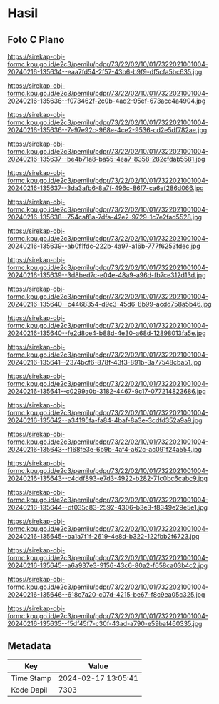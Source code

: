 # Hasil

## Foto C Plano

https://sirekap-obj-formc.kpu.go.id/e2c3/pemilu/pdpr/73/22/02/10/01/7322021001004-20240216-135634--eaa7fd54-2f57-43b6-b9f9-df5cfa5bc635.jpg

https://sirekap-obj-formc.kpu.go.id/e2c3/pemilu/pdpr/73/22/02/10/01/7322021001004-20240216-135636--f073462f-2c0b-4ad2-95ef-673acc4a4904.jpg

https://sirekap-obj-formc.kpu.go.id/e2c3/pemilu/pdpr/73/22/02/10/01/7322021001004-20240216-135636--7e97e92c-968e-4ce2-9536-cd2e5df782ae.jpg

https://sirekap-obj-formc.kpu.go.id/e2c3/pemilu/pdpr/73/22/02/10/01/7322021001004-20240216-135637--be4b71a8-ba55-4ea7-8358-282cfdab5581.jpg

https://sirekap-obj-formc.kpu.go.id/e2c3/pemilu/pdpr/73/22/02/10/01/7322021001004-20240216-135637--3da3afb6-8a7f-496c-86f7-ca6ef286d066.jpg

https://sirekap-obj-formc.kpu.go.id/e2c3/pemilu/pdpr/73/22/02/10/01/7322021001004-20240216-135638--754caf8a-7dfa-42e2-9729-1c7e2fad5528.jpg

https://sirekap-obj-formc.kpu.go.id/e2c3/pemilu/pdpr/73/22/02/10/01/7322021001004-20240216-135639--ab0f1fdc-222b-4a97-a16b-777f6253fdec.jpg

https://sirekap-obj-formc.kpu.go.id/e2c3/pemilu/pdpr/73/22/02/10/01/7322021001004-20240216-135639--3d8bed7c-e04e-48a9-a96d-fb7ce312d13d.jpg

https://sirekap-obj-formc.kpu.go.id/e2c3/pemilu/pdpr/73/22/02/10/01/7322021001004-20240216-135640--c4468354-d9c3-45d6-8b99-acdd758a5b46.jpg

https://sirekap-obj-formc.kpu.go.id/e2c3/pemilu/pdpr/73/22/02/10/01/7322021001004-20240216-135640--fe2d8ce4-b88d-4e30-a68d-12898013fa5e.jpg

https://sirekap-obj-formc.kpu.go.id/e2c3/pemilu/pdpr/73/22/02/10/01/7322021001004-20240216-135641--2374bcf6-878f-43f3-891b-3a77548cba51.jpg

https://sirekap-obj-formc.kpu.go.id/e2c3/pemilu/pdpr/73/22/02/10/01/7322021001004-20240216-135641--c0299a0b-3182-4467-9c17-077214823686.jpg

https://sirekap-obj-formc.kpu.go.id/e2c3/pemilu/pdpr/73/22/02/10/01/7322021001004-20240216-135642--a34195fa-fa84-4baf-8a3e-3cdfd352a9a9.jpg

https://sirekap-obj-formc.kpu.go.id/e2c3/pemilu/pdpr/73/22/02/10/01/7322021001004-20240216-135643--f168fe3e-6b9b-4af4-a62c-ac091f24a554.jpg

https://sirekap-obj-formc.kpu.go.id/e2c3/pemilu/pdpr/73/22/02/10/01/7322021001004-20240216-135643--c4ddf893-e7d3-4922-b282-71c0bc6cabc9.jpg

https://sirekap-obj-formc.kpu.go.id/e2c3/pemilu/pdpr/73/22/02/10/01/7322021001004-20240216-135644--df035c83-2592-4306-b3e3-f8349e29e5e1.jpg

https://sirekap-obj-formc.kpu.go.id/e2c3/pemilu/pdpr/73/22/02/10/01/7322021001004-20240216-135645--ba1a7f1f-2619-4e8d-b322-122fbb2f6723.jpg

https://sirekap-obj-formc.kpu.go.id/e2c3/pemilu/pdpr/73/22/02/10/01/7322021001004-20240216-135645--a6a937e3-9156-43c6-80a2-f658ca03b4c2.jpg

https://sirekap-obj-formc.kpu.go.id/e2c3/pemilu/pdpr/73/22/02/10/01/7322021001004-20240216-135646--618c7a20-c07d-4215-be67-f8c9ea05c325.jpg

https://sirekap-obj-formc.kpu.go.id/e2c3/pemilu/pdpr/73/22/02/10/01/7322021001004-20240216-135635--f5df45f7-c30f-43ad-a790-e59baf460335.jpg


## Metadata

| Key        | Value               |
| ---------- | ------------------- |
| Time Stamp | 2024-02-17 13:05:41 |
| Kode Dapil | 7303                |



